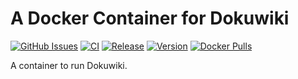 # A Docker Container for Dokuwiki

[![GitHub Issues](https://img.shields.io/github/issues-raw/dcjulian29/docker-dokuwiki.svg)](https://github.com/dcjulian29/docker-dokuwiki/issues) [![CI](https://github.com/dcjulian29/docker-dokuwiki/actions/workflows/ci.yml/badge.svg)](https://github.com/dcjulian29/docker-dokuwiki/actions/workflows/ci.yml) [![Release](https://github.com/dcjulian29/docker-dokuwiki/actions/workflows/release.yml/badge.svg)](https://github.com/dcjulian29/docker-dokuwiki/actions/workflows/release.yml) [![Version](https://img.shields.io/docker/v/dcjulian29/dokuwiki?sort=semver)](https://hub.docker.com/repository/docker/dcjulian29/dokuwiki) [![Docker Pulls](https://img.shields.io/docker/pulls/dcjulian29/dokuwiki.svg)](https://hub.docker.com/r/dcjulian29/dokuwiki/)

A container to run Dokuwiki.
